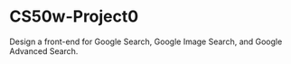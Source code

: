 # CS50w-Project0
Design a front-end for Google Search, Google Image Search, and Google Advanced Search.
